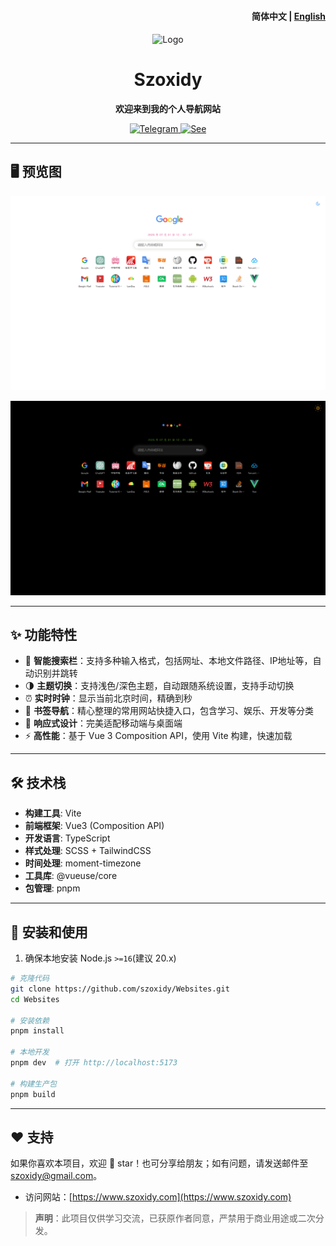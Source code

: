 # <h4 align="right"><strong>简体中文 | </strong><a href="README_EN.md">English</a></h4>

<p align="center">
  <img src="https://q1.qlogo.cn/g?b=qq&nk=2847005463&s=640" width="138" alt="Logo" />
</p>

<h1 align="center">Szoxidy</h1>
<p align="center"><strong>欢迎来到我的个人导航网站</strong></p>

<div align="center">
  <a href="https://t.me/szoxidy" target="_blank">
    <img alt="Telegram" src="https://img.shields.io/badge/chat-telegram-blueviolet?style=flat-square&logo=Telegram" />
  </a>
  <a href="https://blog.szoxidy.com/" target="_blank">
        <img alt="See" src="https://img.shields.io/badge/see-Szoxidy Blog-ff69b4">
    </a>
</div>

---

## 🖥️ 预览图

<p align="center">
  <img src="https://raw.githubusercontent.com/szoxidy/CDN/main/web/common/image/light-mode.png" alt="index" width="800"/>
</p>

<p align="center">
  <img src="https://raw.githubusercontent.com/szoxidy/CDN/main/web/common/image/dark-mode.png" alt="index" width="800"/>
</p>

---

## ✨ 功能特性

* 🎯 **智能搜索栏**：支持多种输入格式，包括网址、本地文件路径、IP地址等，自动识别并跳转
* 🌗 **主题切换**：支持浅色/深色主题，自动跟随系统设置，支持手动切换
* ⏰ **实时时钟**：显示当前北京时间，精确到秒
* 🔗 **书签导航**：精心整理的常用网站快捷入口，包含学习、娱乐、开发等分类
* 📱 **响应式设计**：完美适配移动端与桌面端
* ⚡ **高性能**：基于 Vue 3 Composition API，使用 Vite 构建，快速加载

---

## 🛠️ 技术栈

* **构建工具**: Vite
* **前端框架**: Vue3 (Composition API)
* **开发语言**: TypeScript
* **样式处理**: SCSS + TailwindCSS
* **时间处理**: moment-timezone
* **工具库**: @vueuse/core
* **包管理**: pnpm

---

## 🚀 安装和使用

1. 确保本地安装 Node.js `>=16`(建议 20.x)

```bash
# 克隆代码
git clone https://github.com/szoxidy/Websites.git
cd Websites

# 安装依赖
pnpm install

# 本地开发
pnpm dev  # 打开 http://localhost:5173

# 构建生产包
pnpm build
```

---

## ❤️ 支持

如果你喜欢本项目，欢迎 🌟 star！也可分享给朋友；如有问题，请发送邮件至 [szoxidy@gmail.com](mailto:szoxidy@gmail.com)。

* 访问网站：[https://www.szoxidy.com](https://www.szoxidy.com)

> **声明**：此项目仅供学习交流，已获原作者同意，严禁用于商业用途或二次分发。
